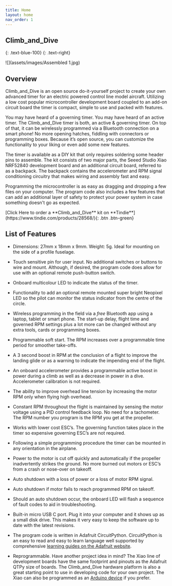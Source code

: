 ```yaml
---
title: Home
layout: home
nav_order: 1
---
```


## **Climb_and_Dive** ##
{: .text-blue-100}
{: .text-right}

![](assets/images/Assembled 1.jpg)

## Overview ##

Climb_and_Dive is an open source do-it-yourself project to create your own advanced timer for an electric powered control line model aircraft.  Utilizing a low cost popular microcontroller development board coupled to an add-on circuit board the timer is compact, simple to use and packed with features.

You may have heard of a governing timer.  You may have heard of an active timer.  The Climb_and_Dive timer is both, an active & governing timer.  On top of that, it can be wirelessly programmed via a Bluetooth connection on a smart phone!  No more opening hatches, fiddling with connectors or programming boxes.  Because it’s open source, you can customize the functionality to your liking or even add some new features.

The timer is available as a DIY kit that only requires soldering some header pins to assemble.  The kit consists of two major parts, the Seeed Studio Xiao NRF52840 development board and an additional circuit board, referred to as a backpack. The backpack contains the accelerometer and RPM signal conditioning circuitry that makes wiring and assembly fast and easy.

Programming the microcontroller is as easy as dragging and dropping a few files on your computer.  The program code also includes a few features that can add an additional layer of safety to protect your power system in case something doesn't go as expected.

<span class="fs-6">
[Click Here to order a **Climb_and_Dive** kit on **Tindie**](https://www.tindie.com/products/28568/){: .btn .btn-green}
</span>

## List of Features ##

- Dimensions: 27mm x 18mm x 9mm.  Weight: 5g.  Ideal for mounting on the side of a profile fuselage.

- Touch sensitive pin for user input.  No additional switches or buttons to wire and mount.  Although, if desired, the program code does allow for use with an optional remote push-button switch.

- Onboard multicolour LED to indicate the status of the timer.

- Functionality to add an optional remote mounted super bright Neopixel LED so the pilot can monitor the status indicator from the centre of the circle.

- Wireless programming in the field via a *free* Bluetooth app using a laptop, tablet or smart phone. The start-up delay, flight time and governed RPM settings plus a lot more can be changed without any extra tools, cards or programming boxes.

- Programmable soft start.  The RPM increases over a programmable time period for smoother take-offs.

- A 3 second boost in RPM at the conclusion of a flight to improve the landing glide or as a warning to indicate the impending end of the flight.

- An onboard accelerometer provides a programmable active boost in power during a climb as well as a decrease in power in a dive.  Accelerometer calibration is not required.

- The ability to improve overhead line tension by increasing the motor RPM only when flying high overhead.

- Constant RPM throughout the flight is maintained by sensing the motor voltage using a PID control feedback loop.  No need for a tachometer.  The RPM number you program is the RPM you get at the propeller.

- Works with lower cost ESC’s.  The governing function takes place in the timer so expensive governing ESC’s are not required.

- Following a simple programming procedure the timer can be mounted in any orientation in the airplane.

- Power to the motor is cut off quickly and automatically if the propeller inadvertently strikes the ground.  No more burned out motors or ESC’s from a crash or nose-over on takeoff.

- Auto shutdown with a loss of power or a loss of motor RPM signal.

- Auto shutdown if motor fails to reach programmed RPM on takeoff.

- Should an auto shutdown occur, the onboard LED will flash a sequence of fault codes to aid in troubleshooting.

- Built-in micro USB C port.  Plug it into your computer and it shows up as a small disk drive.   This makes it very easy to keep the software up to date with the latest revisions.

- The program code is written in Adafruit CircuitPython.  CircuitPython is an easy to read and easy to learn language well supported by comprehensive [learning guides on the Adafruit website][1].

- Reprogrammable.  Have another project idea in mind?  The Xiao line of development boards have the same footprint and pinouts as the Adafruit QTPy size of boards.  The Climb_and_Dive hardware platform is also a great starting point to use in developing code for your own project.  The Xiao can also be programmed as an [Arduino device][2] if you prefer.

[1]: https://learn.adafruit.com/
[2]: https://wiki.seeedstudio.com/XIAO_BLE/

